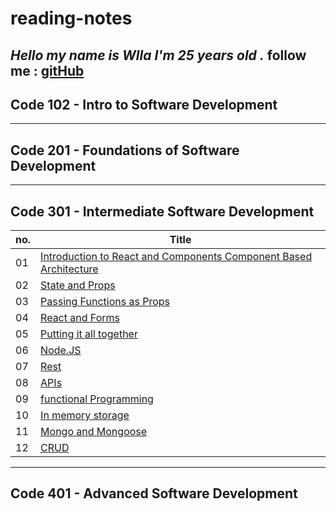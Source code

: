 # reading-notes

***Hello my name is Wlla I'm 25 years old .***
follow me : [gitHub](https://github.com/WllaTalafha)
---

## Code 102 - Intro to Software Development
---
## Code 201 - Foundations of Software Development
---
## Code 301 - Intermediate Software Development

| no. | Title|
| --- | ----------- |
|  01 | [Introduction to React and Components Component Based Architecture](https://github.com/WllaTalafha/reading-notes/blob/main/itroAboutReactAndComponent.md) |
|  02 | [State and Props](https://github.com/WllaTalafha/reading-notes/blob/main/stateAndProps.md) |
|  03 | [Passing Functions as Props](https://github.com/WllaTalafha/reading-notes/blob/main/passingFunctionsAsProp.md) |
|  04 | [React and Forms](https://github.com/WllaTalafha/reading-notes/blob/main/stateAndProps.md)          |
|  05 | [Putting it all together](https://github.com/WllaTalafha/reading-notes/blob/main/puttingItAllTogether.md)  |
|  06 | [Node.JS](https://github.com/WllaTalafha/reading-notes/blob/main/nodeJS.md)          |
|  07 | [Rest](https://github.com/WllaTalafha/reading-notes/blob/main/rest.md)          |
|  08 | [APIs](https://github.com/WllaTalafha/reading-notes/blob/main/APIs.md)          |
|  09 | [functional Programming](https://github.com/WllaTalafha/reading-notes/blob/main/functionalProgramming.md)          |
| 10 | [In memory storage](https://github.com/WllaTalafha/reading-notes/edit/main/inMemoryStorage.md)          |
| 11 | [Mongo and Mongoose](https://github.com/WllaTalafha/reading-notes/blob/main/mongoAndMongoose.md)          |
| 12 | [CRUD](https://github.com/WllaTalafha/reading-notes/blob/main/CRUD.md)          |


---
## Code 401 - Advanced Software Development
